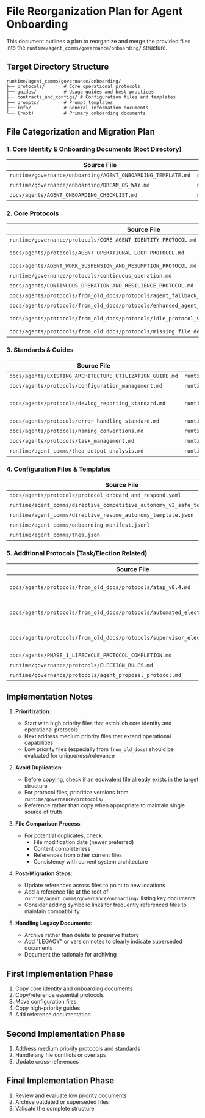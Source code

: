 # File Reorganization Plan for Agent Onboarding

This document outlines a plan to reorganize and merge the provided files into the `runtime/agent_comms/governance/onboarding/` structure.

## Target Directory Structure

```
runtime/agent_comms/governance/onboarding/
├── protocols/       # Core operational protocols
├── guides/          # Usage guides and best practices
├── contracts_and_configs/ # Configuration files and templates
├── prompts/         # Prompt templates
├── info/            # General information documents
└── (root)           # Primary onboarding documents
```

## File Categorization and Migration Plan

### 1. Core Identity & Onboarding Documents (Root Directory)

| Source File | Target Location | Action | Priority |
|-------------|----------------|--------|----------|
| `runtime/governance/onboarding/AGENT_ONBOARDING_TEMPLATE.md` | `runtime/agent_comms/governance/onboarding/agent_onboarding_template.md` | Copy | High |
| `runtime/governance/onboarding/DREAM_OS_WAY.md` | `runtime/agent_comms/governance/onboarding/dream_os_way.md` | Copy | High |
| `docs/agents/AGENT_ONBOARDING_CHECKLIST.md` | `runtime/agent_comms/governance/onboarding/agent_onboarding_checklist.md` | Copy | High |

### 2. Core Protocols

| Source File | Target Location | Action | Priority |
|-------------|----------------|--------|----------|
| `runtime/governance/protocols/CORE_AGENT_IDENTITY_PROTOCOL.md` | `runtime/agent_comms/governance/onboarding/protocols/core_agent_identity_protocol.md` | Reference | High |
| `docs/agents/protocols/AGENT_OPERATIONAL_LOOP_PROTOCOL.md` | `runtime/agent_comms/governance/onboarding/protocols/agent_operational_loop_protocol.md` | Copy if not duplicating `core_loop_protocol.md` | Medium |
| `docs/agents/AGENT_WORK_SUSPENSION_AND_RESUMPTION_PROTOCOL.md` | `runtime/agent_comms/governance/onboarding/protocols/agent_work_suspension_protocol.md` | Copy | Medium |
| `runtime/governance/protocols/continuous_operation.md` | `runtime/agent_comms/governance/onboarding/protocols/continuous_operation.md` | Reference | High |
| `docs/agents/CONTINUOUS_OPERATION_AND_RESILIENCE_PROTOCOL.md` | `runtime/agent_comms/governance/onboarding/protocols/continuous_operation_legacy.md` | Archive | Low |
| `docs/agents/protocols/from_old_docs/protocols/agent_fallback_recovery_strategy.md` | `runtime/agent_comms/governance/onboarding/protocols/agent_fallback_recovery_strategy.md` | Copy if unique | Low |
| `docs/agents/protocols/from_old_docs/protocols/enhanced_agent_resilience_protocol_v1.md` | `runtime/agent_comms/governance/onboarding/protocols/enhanced_agent_resilience_legacy.md` | Archive | Low |
| `docs/agents/protocols/from_old_docs/protocols/idle_protocol_v1.md` | Omit | Superseded by `avoid_stopping_protocol.md` | Low |
| `docs/agents/protocols/from_old_docs/protocols/missing_file_detection_protocol.md` | `runtime/agent_comms/governance/onboarding/protocols/file_handling/missing_file_detection_protocol.md` | Copy if unique | Medium |

### 3. Standards & Guides

| Source File | Target Location | Action | Priority |
|-------------|----------------|--------|----------|
| `docs/agents/EXISTING_ARCHITECTURE_UTILIZATION_GUIDE.md` | `runtime/agent_comms/governance/onboarding/guides/existing_architecture_utilization_guide.md` | Copy | High |
| `docs/agents/protocols/configuration_management.md` | `runtime/agent_comms/governance/onboarding/guides/configuration_management.md` | Copy | Medium |
| `docs/agents/protocols/devlog_reporting_standard.md` | `runtime/agent_comms/governance/onboarding/protocols/devlog_reporting_standard.md` | Copy if not duplicating existing DEVLOG_PROTOCOL.md | Medium |
| `docs/agents/protocols/error_handling_standard.md` | `runtime/agent_comms/governance/onboarding/guides/error_handling_standard.md` | Copy | Medium |
| `docs/agents/protocols/naming_conventions.md` | `runtime/agent_comms/governance/onboarding/guides/naming_conventions.md` | Copy | Medium |
| `docs/agents/protocols/task_management.md` | `runtime/agent_comms/governance/onboarding/guides/task_management.md` | Copy | Medium |
| `runtime/agent_comms/thea_output_analysis.md` | `runtime/agent_comms/governance/onboarding/guides/thea_output_analysis.md` | Move | Medium |

### 4. Configuration Files & Templates

| Source File | Target Location | Action | Priority |
|-------------|----------------|--------|----------|
| `docs/agents/protocols/protocol_onboard_and_respond.yaml` | `runtime/agent_comms/governance/onboarding/contracts_and_configs/protocol_onboard_and_respond.yaml` | Copy | Medium |
| `runtime/agent_comms/directive_competitive_autonomy_v3_safe_template.json` | `runtime/agent_comms/governance/onboarding/contracts_and_configs/directive_competitive_autonomy_template.json` | Move | High |
| `runtime/agent_comms/directive_resume_autonomy_template.json` | `runtime/agent_comms/governance/onboarding/contracts_and_configs/directive_resume_autonomy_template.json` | Move | High |
| `runtime/agent_comms/onboarding_manifest.jsonl` | `runtime/agent_comms/governance/onboarding/contracts_and_configs/onboarding_manifest.jsonl` | Move | High |
| `runtime/agent_comms/thea.json` | `runtime/agent_comms/governance/onboarding/contracts_and_configs/thea.json` | Move | High |

### 5. Additional Protocols (Task/Election Related)

| Source File | Target Location | Action | Priority |
|-------------|----------------|--------|----------|
| `docs/agents/protocols/from_old_docs/protocols/atap_v0.4.md` | `runtime/agent_comms/governance/onboarding/protocols/task_acquisition_protocol.md` | Copy if still relevant | Low |
| `docs/agents/protocols/from_old_docs/protocols/automated_election_protocol_v1.md` | `runtime/agent_comms/governance/protocols/election/` | Copy to election directory | Low |
| `docs/agents/protocols/from_old_docs/protocols/supervisor_election_protocol.md` | `runtime/agent_comms/governance/protocols/election/` | Reference existing version | Low |
| `docs/agents/PHASE_1_LIFECYCLE_PROTOCOL_COMPLETION.md` | `runtime/agent_comms/governance/onboarding/info/phase_1_lifecycle_legacy.md` | Archive | Low |
| `runtime/governance/protocols/ELECTION_RULES.md` | `runtime/agent_comms/governance/protocols/election/` | Reference | Medium |
| `runtime/governance/protocols/agent_proposal_protocol.md` | `runtime/agent_comms/governance/protocols/` | Reference | Medium |

## Implementation Notes

1. **Prioritization**:
   - Start with high priority files that establish core identity and operational protocols
   - Next address medium priority files that extend operational capabilities
   - Low priority files (especially from `from_old_docs`) should be evaluated for uniqueness/relevance

2. **Avoid Duplication**:
   - Before copying, check if an equivalent file already exists in the target structure
   - For protocol files, prioritize versions from `runtime/governance/protocols/`
   - Reference rather than copy when appropriate to maintain single source of truth

3. **File Comparison Process**:
   - For potential duplicates, check:
     - File modification date (newer preferred)
     - Content completeness
     - References from other current files
     - Consistency with current system architecture

4. **Post-Migration Steps**:
   - Update references across files to point to new locations
   - Add a reference file at the root of `runtime/agent_comms/governance/onboarding/` listing key documents
   - Consider adding symbolic links for frequently referenced files to maintain compatibility

5. **Handling Legacy Documents**:
   - Archive rather than delete to preserve history
   - Add "LEGACY" or version notes to clearly indicate superseded documents
   - Document the rationale for archiving

## First Implementation Phase

1. Copy core identity and onboarding documents
2. Copy/reference essential protocols
3. Move configuration files
4. Copy high-priority guides
5. Add reference documentation

## Second Implementation Phase

1. Address medium priority protocols and standards
2. Handle any file conflicts or overlaps
3. Update cross-references 

## Final Implementation Phase

1. Review and evaluate low priority documents
2. Archive outdated or superseded files
3. Validate the complete structure 